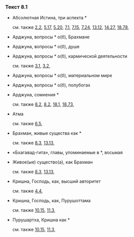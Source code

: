### Текст 8.1
	
- Абсолютная Истина, три аспекта *

	см. также  [2.2](../02/0202.md),  [5.17](../05/0517.md),  [5.20](../05/0520.md),  [7.1](../07/0701.md),  [7.15](../07/0715.md),  [7.24](../07/0724.md),  [13.12](../13/1312.md),  [14.27](../14/1427.md),  [18.78](../18/1878.md), 
	
- Арджуна, вопросы * о(б), Брахмане

	
- Арджуна, вопросы * о(б), душе

	
- Арджуна, вопросы * о(б), кармической деятельности

	см. также  [3.1](../03/0301.md),  [3.2](../03/0302.md), 
	
- Арджуна, вопросы * о(б), материальном мире

	
- Арджуна, вопросы * о(б), полубогах

	
- Арджуна, сомнения *

	см. также  [8.2](../08/0802.md),  [8.2](../08/0802.md),  [18.1](../18/1801.md),  [18.73](../18/1873.md), 
	
- Атма

	см. также  [6.5](../06/0605.md), 
	
- Брахман, живые существа как *

	см. также  [8.3](../08/0803.md),  [13.13](../13/1313.md), 
	
- «Бхагавад-гита», главы, упоминаемые в *, восьмая

	
- Живое(ые) существо(а), как Брахман

	см. также  [8.3](../08/0803.md),  [13.13](../13/1313.md), 
	
- Кришна, Господь, как, высший авторитет

	см. также  [4.4](../04/0404.md), 
	
- Кришна, Господь, как, Пурушоттама

	см. также  [10.15](../10/1015.md),  [11.3](../11/1103.md), 
	
- Пурушартха, Кришна как *

	см. также  [10.15](../10/1015.md),  [11.3](../11/1103.md), 
